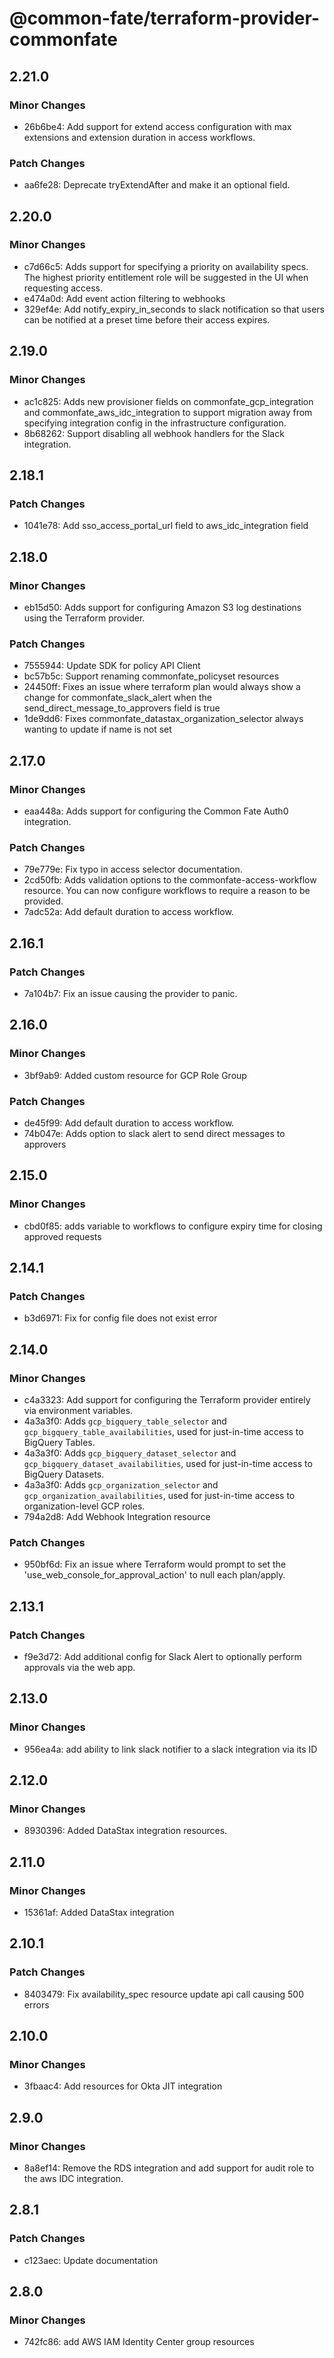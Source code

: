 # @common-fate/terraform-provider-commonfate

## 2.21.0

### Minor Changes

- 26b6be4: Add support for extend access configuration with max extensions and extension duration in access workflows.

### Patch Changes

- aa6fe28: Deprecate tryExtendAfter and make it an optional field.

## 2.20.0

### Minor Changes

- c7d66c5: Adds support for specifying a priority on availability specs. The highest priority entitlement role will be suggested in the UI when requesting access.
- e474a0d: Add event action filtering to webhooks
- 329ef4e: Add notify_expiry_in_seconds to slack notification so that users can be notified at a preset time before their access expires.

## 2.19.0

### Minor Changes

- ac1c825: Adds new provisioner fields on commonfate_gcp_integration and commonfate_aws_idc_integration to support migration away from specifying integration config in the infrastructure configuration.
- 8b68262: Support disabling all webhook handlers for the Slack integration.

## 2.18.1

### Patch Changes

- 1041e78: Add sso_access_portal_url field to aws_idc_integration field

## 2.18.0

### Minor Changes

- eb15d50: Adds support for configuring Amazon S3 log destinations using the Terraform provider.

### Patch Changes

- 7555944: Update SDK for policy API Client
- bc57b5c: Support renaming commonfate_policyset resources
- 24450ff: Fixes an issue where terraform plan would always show a change for commonfate_slack_alert when the send_direct_message_to_approvers field is true
- 1de9dd6: Fixes commonfate_datastax_organization_selector always wanting to update if name is not set

## 2.17.0

### Minor Changes

- eaa448a: Adds support for configuring the Common Fate Auth0 integration.

### Patch Changes

- 79e779e: Fix typo in access selector documentation.
- 2cd50fb: Adds validation options to the commonfate-access-workflow resource. You can now configure workflows to require a reason to be provided.
- 7adc52a: Add default duration to access workflow.

## 2.16.1

### Patch Changes

- 7a104b7: Fix an issue causing the provider to panic.

## 2.16.0

### Minor Changes

- 3bf9ab9: Added custom resource for GCP Role Group

### Patch Changes

- de45f99: Add default duration to access workflow.
- 74b047e: Adds option to slack alert to send direct messages to approvers

## 2.15.0

### Minor Changes

- cbd0f85: adds variable to workflows to configure expiry time for closing approved requests

## 2.14.1

### Patch Changes

- b3d6971: Fix for config file does not exist error

## 2.14.0

### Minor Changes

- c4a3323: Add support for configuring the Terraform provider entirely via environment variables.
- 4a3a3f0: Adds `gcp_bigquery_table_selector` and `gcp_bigquery_table_availabilities`, used for just-in-time access to BigQuery Tables.
- 4a3a3f0: Adds `gcp_bigquery_dataset_selector` and `gcp_bigquery_dataset_availabilities`, used for just-in-time access to BigQuery Datasets.
- 4a3a3f0: Adds `gcp_organization_selector` and `gcp_organization_availabilities`, used for just-in-time access to organization-level GCP roles.
- 794a2d8: Add Webhook Integration resource

### Patch Changes

- 950bf6d: Fix an issue where Terraform would prompt to set the 'use_web_console_for_approval_action' to null each plan/apply.

## 2.13.1

### Patch Changes

- f9e3d72: Add additional config for Slack Alert to optionally perform approvals via the web app.

## 2.13.0

### Minor Changes

- 956ea4a: add ability to link slack notifier to a slack integration via its ID

## 2.12.0

### Minor Changes

- 8930396: Added DataStax integration resources.

## 2.11.0

### Minor Changes

- 15361af: Added DataStax integration

## 2.10.1

### Patch Changes

- 8403479: Fix availability_spec resource update api call causing 500 errors

## 2.10.0

### Minor Changes

- 3fbaac4: Add resources for Okta JIT integration

## 2.9.0

### Minor Changes

- 8a8ef14: Remove the RDS integration and add support for audit role to the aws IDC integration.

## 2.8.1

### Patch Changes

- c123aec: Update documentation

## 2.8.0

### Minor Changes

- 742fc86: add AWS IAM Identity Center group resources
